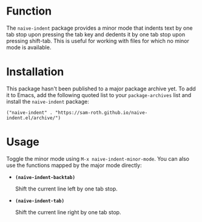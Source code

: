 # Function

The `naive-indent` package provides a minor mode that indents text by
one tab stop upon pressing the tab key and dedents it by one tab stop
upon pressing shift-tab. This is useful for working with files for
which no minor mode is available.

# Installation

This package hasn't been published to a major package archive yet. To
add it to Emacs, add the following quoted list to your
`package-archives` list and install the `naive-indent` package:

```elisp
("naive-indent" . "https://sam-roth.github.io/naive-indent.el/archive/")
```

# Usage

Toggle the minor mode using `M-x naive-indent-minor-mode`. You can
also use the functions mapped by the major mode directly:

* **`(naive-indent-backtab)`**

  Shift the current line left by one tab stop.

* **`(naive-indent-tab)`**

  Shift the current line right by one tab stop.
